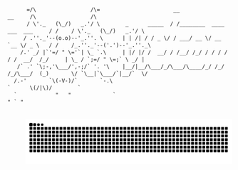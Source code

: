```
      =/\                 /\=                       __                             __     /\                 /\   
      / \'._   (\_/)   _.'/ \        _      _____  / /________  ____ ___  ___     / /    / \'._   (\_/)   _.'/ \  
     / .''._'--(o.o)--'_.''. \      | | /| / / _ \/ / ___/ __ \/ __ `__ \/ _ \   / /    /_.''._'--('.')--'_.''._\ 
    /.' _/ |`'=/ " \='`| \_ `.\     | |/ |/ /  __/ / /__/ /_/ / / / / / /  __/  /_/     | \_ / `;=/ " \=;` \ _/ | 
   /` .' `\;-,'\___/',-;/` '. '\    |__/|__/\___/_/\___/\____/_/ /_/ /_/\___/  (_)       \/ `\__|`\___/`|__/`  \/ 
  /.-'       `\(-V-)/`       `-.\                                                         `      \(/|\)/        ` 
  `            "   "             `                                                                " ` "
```

<div style="margin-left: 40px">
&nbsp;&nbsp;&nbsp;<img alt="github-snake" src="https://github.com/vathmos/vathmos/blob/output/github-contribution-grid-snake-dark.svg" />
</div>
